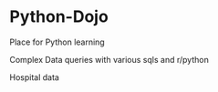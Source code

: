 # Python-Dojo
Place for Python learning


Complex Data queries with various sqls and r/python

Hospital data
